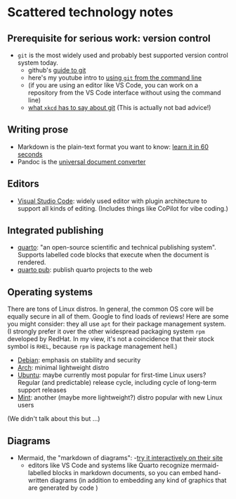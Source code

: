 # Scattered technology notes


## Prerequisite for serious work: version control

- `git` is the most widely used and probably best supported version control system today.
    - github's [guide to git](https://docs.github.com/en/get-started/git-basics/set-up-git)
    - here's my youtube intro to [using `git` from the command line](https://www.youtube.com/watch?v=RQXE8E0U9a8)
    - (if you are using an editor like VS Code, you can work on a repository from the VS Code interface without using the command line)
    - [what `xkcd` has to say about git](https://xkcd.com/1597/) (This is actually not bad advice!)


## Writing prose


- Markdown is the plain-text format you want to know: [learn it in 60 seconds](https://commonmark.org/help/)
- Pandoc is the [universal document converter](https://pandoc.org)


## Editors

- [Visual Studio Code](https://code.visualstudio.com): widely used editor with plugin architecture to support all kinds of editing. (Includes things like CoPilot for vibe coding.)

## Integrated publishing

- [quarto](https://quarto.org): "an open-source scientific and technical publishing system". Supports labelled code blocks that execute when the document is rendered.
- [quarto pub](https://quartopub.com): publish quarto projects to the web


## Operating systems

There are tons of Linux distros. In general, the common OS core will be equally secure in all of them. Google to find loads of reviews!  Here are some you might consider: they all use `apt` for their package management system. (I strongly prefer it over the other widespread packaging system `rpm` developed by RedHat. In my view, it's not a coincidence that their stock symbol is `RHEL`, because `rpm` is package management hell.)

- [Debian](https://www.debian.org): emphasis on stability and security
- [Arch](https://archlinux.org): minimal lightweight distro
- [Ubuntu](https://ubuntu.com/download/desktop): maybe currently most popular for first-time Linux users? Regular (and predictable) release cycle, including cycle of long-term support releases
- [Mint](https://linuxmint.com): another  (maybe more lightweight?) distro popular with new Linux users



(We didn't talk about this but ...)

## Diagrams

- Mermaid, the "markdown of diagrams":
    -[try it interactively on their site](https://mermaid.js.org)
    - editors like VS Code and systems like Quarto recognize mermaid-labelled blocks in markdown documents, so you can embed hand-written diagrams (in addition to embedding any kind of graphics that are generated by code )